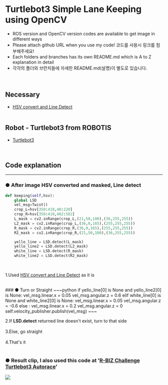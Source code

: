 # Turtlebot3 Simple Lane Keeping using OpenCV
+ ROS version and OpenCV version codes are available to get image in different ways
+ Please attach github URL when you use my code! 코드를 사용시 링크를 첨부해주세요!
+ Each folders and branches has its own README.md which is A to Z explanation in detail 
+ 각각의 폴더와 브런치들에 자세한 README.md(설명)이 별도로 있습니다.
</br></br><br>

## Necessary
+ [HSV convert and Line Detect](https://github.com/engcang/Opencv_tutorial_Matlab_and_python/blob/master/HSD_cvt_LSD_Python)
<br><br>

## Robot - Turtlebot3 from ROBOTIS
+ [Turtlebot3](http://emanual.robotis.com/docs/en/platform/turtlebot3/overview/) </br>
<br>

## Code explanation 
***

### ● After image HSV converted and masked, Line detect
  ~~~python
  def keeping(self,hsv):
      global LSD
      vel_msg=Twist()
      crop_L=hsv[350:410,40:220]
      crop_R=hsv[350:410,402:582]
      L_mask = cv2.inRange(crop_L,(21,50,100),(36,255,255))
      L2_mask = cv2.inRange(crop_L,(36,0,165),(255,255,255))
      R_mask = cv2.inRange(crop_R,(36,0,165),(255,255,255))
      R2_mask = cv2.inRange(crop_R,(21,50,100),(36,255,255))

      yello_line = LSD.detect(L_mask)
      yello_line2 = LSD.detect(L2_mask)
      white_line = LSD.detect(R_mask)
      white_line2 = LSD.detect(R2_mask)
  ~~~
  <br>
  
  1.Used [HSV convert and Line Detect](https://github.com/engcang/Opencv_tutorial_Matlab_and_python/blob/master/HSD_cvt_LSD_Python) as it is <br>

<br>
### ● Turn or Straight
  ~~~python
  if yello_line[0] is None and yello_line2[0] is None:
      vel_msg.linear.x = 0.05
      vel_msg.angular.z = 0.6
  elif white_line[0] is None and white_line2[0] is None:
      vel_msg.linear.x = 0.05
      vel_msg.angular.z = -0.6
  else :
      vel_msg.linear.x = 0.2
      vel_msg.angular.z = 0
  self.velocity_publisher.publish(vel_msg)
  ~~~
  <br>
  
  2.If **LSD.detect** returned line doesn't exist, turn to that side<br><br>
  3.Else, go straight <br><br>
  4.That's it <br><br>

### ● Result clip, I also used this code at '[R-BIZ Challenge Turtlebot3 Autorace](http://emanual.robotis.com/docs/en/platform/turtlebot3/autonomous_driving/#autonomous-driving)'
<p align="">
<img src="https://github.com/engcang/image-files/blob/master/opencv/Turtlebot3_LaneKeeping.gif" />
</p>

